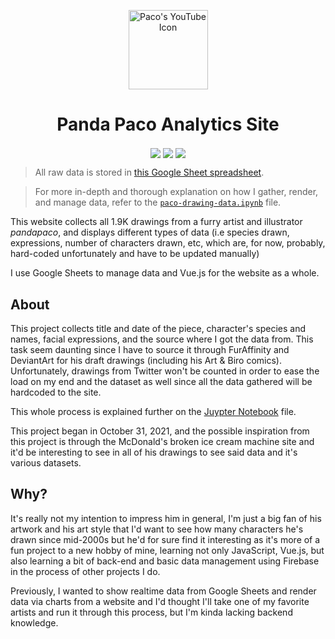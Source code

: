 <p align="center">
  <img src="https://github.com/skepfusky/pandapaco-art-statistics/blob/main/public/paco-yt-icon.jpg?raw=true" width="127" alt="Paco's YouTube Icon">
</p>
<h1 align="center">Panda Paco Analytics Site</h1>
<p align="center">
  <img src="https://img.shields.io/github/commit-activity/m/skepfusky/pandapaco-art-statistics?color=darkgreen&label=commits%2Fmonth&style=flat-square" align="center">
  <img src="https://img.shields.io/github/last-commit/skepfusky/pandapaco-art-statistics?style=flat-square" align="center">
  <img src="https://img.shields.io/github/license/skepfusky/pandapaco-art-statistics?style=flat-square" align="center">
</p>

> All raw data is stored in [this Google Sheet spreadsheet](https://docs.google.com/spreadsheets/d/1fpNL-qbfZ53H-6WdqEB2X9rwn9QmM1porJqKgBC7rPk/edit?usp=sharing).

> For more in-depth and thorough explanation on how I gather, render, and manage
data, refer to the [`paco-drawing-data.ipynb`](https://github.com/skepfusky/pandapaco-art-statistics/blob/main/paco-drawing-data.ipynb) file.

This website collects all 1.9K drawings from a furry artist and illustrator
*pandapaco*, and displays different types of data (i.e species drawn, expressions,
number of characters drawn, etc, which are, for now, probably, hard-coded
unfortunately and have to be updated manually)

I use Google Sheets to manage data and Vue.js for the website as a whole.

## About

This project collects title and date of the piece, character's species and names,
facial expressions, and the source where I got the data from. This task seem
daunting since I have to source it through FurAffinity and DeviantArt for his
draft drawings (including his Art & Biro comics). Unfortunately, drawings from
Twitter won't be counted in order to ease the load on my end and the dataset as
well since all the data gathered will be hardcoded to the site.

This whole process is explained further on the [Juypter Notebook](https://github.com/skepfusky/pandapaco-art-statistics/blob/main/paco-drawing-data.ipynb) file.

This project began in October 31, 2021, and the possible inspiration from this
project is through the McDonald's broken ice cream machine site and it'd be
interesting to see in all of his drawings to see said data and it's various
datasets.

## Why?

It's really not my intention to impress him in general, I'm just a big fan of his
artwork and his art style that I'd want to see how many characters he's drawn since
mid-2000s but he'd for sure find it interesting as it's more of a fun project to a new
hobby of mine, learning not only JavaScript, Vue.js, but also learning a bit of back-end
and basic data management using Firebase in the process of other projects I do.

Previously, I wanted to show realtime data from Google Sheets and render data via charts
from a website and I'd thought I'll take one of my favorite artists and run it through
this process, but I'm kinda lacking backend knowledge.
